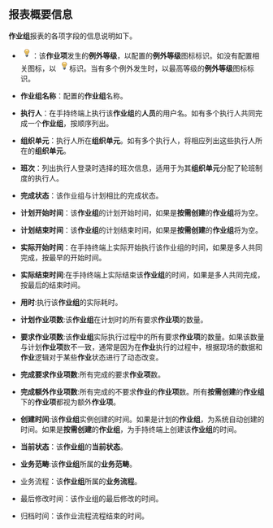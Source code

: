 ## 报表概要信息
**作业组**报表的各项字段的信息说明如下。

* ![](./images/图标.png)：该**作业项**发生的**例外等级**，以配置的**例外等级**图标标识。如没有配置相关图标，以 ![](./images/图标.png)标识。当有多个例外发生时，以最高等级的**例外等级**图标标识。

* **作业组名称**：配置的**作业组**名称。

* **执行人**：在手持终端上执行该**作业组**的**人员**的用户名。如有多个执行人共同完成一个**作业组**，按顺序列出。

* **组织单元**：执行人所在**组织单元**。如有多个执行人，将相应列出这些执行人所在的**组织单元**。

* **班次**：列出执行人登录时选择的班次信息，适用于为其**组织单元**分配了轮班制度的执行人。

* **完成状态**：该作业组与计划相比的完成状态。

* **计划开始时间**：该**作业组**的计划开始时间，如果是**按需创建**的**作业组**将为空。

* **计划结束时间**：该**作业组**的计划结束时间，如果是**按需创建**的**作业组**将为空。

* **实际开始时间**：在手持终端上实际开始执行该作业组的时间，如果是多人共同完成，按最早的开始时间。

* **实际结束时间**:在手持终端上实际结束该**作业组**的时间，如果是多人共同完成，按最后的结束时间。

* **用时**:执行该**作业组**的实际耗时。

* **计划作业项数**:该**作业组**在计划时的所有要求**作业项**的数量。

* **要求作业项数**:该**作业组**实际执行过程中的所有要求**作业项**的数量。如果该数量与计划**作业项**数不一致，通常是因为在**作业**执行的过程中，根据现场的数据和**作业**逻辑对于某些**作业**状态进行了动态改变。

* **完成要求作业项数**:所有完成的要求**作业项**数。

* **完成额外作业项数**:所有完成的不要求**作业**的**作业项**数。所有**按需创建**的**作业组**下的**作业项**都视为额外**作业项**。

* **创建时间**:该**作业组**实例创建的时间。如果是计划的**作业组**，为系统自动创建的时间。如果是**按需创建**的**作业组**，为手持终端上创建该**作业组**的时间。

* **当前状态**：该**作业组**的**当前状态**。

* **业务范畴**:该**作业组**所属的**业务范畴**。

* 业务流程：该**作业组**所属的**业务流程**。

* 最后修改时间：该作业组的最后修改的时间。

* 归档时间：该作业流程流程结束的时间。
